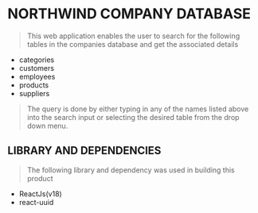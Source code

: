 # NORTHWIND COMPANY DATABASE
> This web application enables the user to search for the following tables in the companies database and get the associated details 
- categories 
- customers 
- employees 
- products 
- suppliers 

> The query is done by either typing in any of the names listed above into the search input or selecting the desired table from the drop down menu.

## LIBRARY AND DEPENDENCIES 
> The following library and dependency was used in building this product 
- ReactJs(v18) 
- react-uuid
